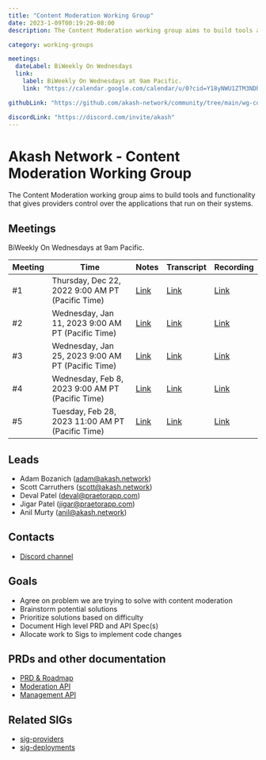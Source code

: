 ```yaml
---
title: "Content Moderation Working Group"
date: 2023-1-09T00:19:20-08:00
description: The Content Moderation working group aims to build tools and functionality that gives providers control over the applications that run on their systems.

category: working-groups

meetings:
  dateLabel: BiWeekly On Wednesdays
  link:
    label: BiWeekly On Wednesdays at 9am Pacific.
    link: "https://calendar.google.com/calendar/u/0?cid=Y18yNWU1ZTM3NDhlNGM0YWI3YTU1ZjQxZmJjNWViZWJjYzBhMDNiNDBmYjAyODc4NWYxNDE1OWJmYWViZWExMmUyQGdyb3VwLmNhbGVuZGFyLmdvb2dsZS5jb20"

githubLink: "https://github.com/akash-network/community/tree/main/wg-content-moderation"

discordLink: "https://discord.com/invite/akash"
---
```


# Akash Network - Content Moderation Working Group

The Content Moderation working group aims to build tools and functionality that
gives providers control over the applications that run on their systems.

## Meetings

BiWeekly On Wednesdays at 9am Pacific.

| Meeting | Time                                              | Notes                                                                                                                 | Transcript                                                                                                                       | Recording                                                                                                                    |
| ------- | ------------------------------------------------- | --------------------------------------------------------------------------------------------------------------------- | -------------------------------------------------------------------------------------------------------------------------------- | ---------------------------------------------------------------------------------------------------------------------------- |
| #1      | Thursday, Dec 22, 2022 9:00 AM PT (Pacific Time)  | [Link](https://github.com/akash-network/community/blob/main/wg-content-moderation/meetings/01-2022-12-22.md) | [Link](https://github.com/akash-network/community/blob/main/wg-content-moderation/meetings/01-2022-12-22.md#transcript) | [Link](https://n4hjswpefkrrhpkwyxubn4md4lebsbg4vrvopcsk4az3nob5qvcq.arweave.net/bw6ZWeQqoxO9VsXoFvGD4sgZBNysaueKSuAztrg9hUU) |
| #2      | Wednesday, Jan 11, 2023 9:00 AM PT (Pacific Time) | [Link](https://github.com/akash-network/community/blob/main/wg-content-moderation/meetings/01-2022-12-22.md) | [Link](https://github.com/akash-network/community/blob/main/wg-content-moderation/meetings/01-2022-12-22.md#transcript) | [Link](https://gxn2z2kzgrx3ltzges6fptpyo424xy3lvcwv6tdtpqf7gujbhuxq.arweave.net/Ndus6Vk0b7XPJiS8V834dzXL42uorV9Mc3wL81EhPS8) |
| #3      | Wednesday, Jan 25, 2023 9:00 AM PT (Pacific Time) | [Link](https://github.com/akash-network/community/blob/main/wg-content-moderation/meetings/03-2023-01-25.md) | [Link](https://github.com/akash-network/community/blob/main/wg-content-moderation/meetings/03-2023-01-25.md#transcript) | [Link](https://e6u26ic6eq4emvc3vizawzylbem25tnhjonzkrddzzwikj3n25ra.arweave.net/J6mvIF4kOEZUW6oyC2cLCRmuzadLm5VEY85shSdt12I) |
| #4      | Wednesday, Feb 8, 2023 9:00 AM PT (Pacific Time)  | [Link](https://github.com/akash-network/community/blob/main/wg-content-moderation/meetings/04-2023-02-08.md)          | [Link](https://github.com/akash-network/community/blob/main/wg-content-moderation/meetings/04-2023-02-08.md#transcript)          | [Link](https://nazr5up5db4ybt7jjbaexikxzhela5tcg4geenzph2hgzqegy52q.arweave.net/aDMe0f0YeYDP6UhAS6FXyciwdmI3DEI3Lz6ObMCGx3U) |
| #5      | Tuesday, Feb 28, 2023 11:00 AM PT (Pacific Time)  | [Link](https://github.com/akash-network/community/blob/main/wg-content-moderation/meetings/05-2023-02-28.md)          | [Link](https://github.com/akash-network/community/blob/main/wg-content-moderation/meetings/05-2023-02-28.md#transcript)          | [Link](https://za6yjkq32ui4mg7ecnf5cuqbk2x5olfswupp2pfjvzdmdljmukba.arweave.net/yD2EqhvVEcYb5BNL0VIBVq_XLLK1Hv08qa5Gwa0sooI) |

## Leads

- Adam Bozanich (adam@akash.network)
- Scott Carruthers (scott@akash.network)
- Deval Patel (deval@praetorapp.com)
- Jigar Patel (jigar@praetorapp.com)
- Anil Murty (anil@akash.network)

## Contacts

- [Discord channel](https://discord.com/channels/747885925232672829/1050127979302359190/1052613008720936982)

## Goals

- Agree on problem we are trying to solve with content moderation
- Brainstorm potential solutions
- Prioritize solutions based on difficulty
- Document High level PRD and API Spec(s)
- Allocate work to Sigs to implement code changes

## PRDs and other documentation

- [PRD & Roadmap](prd.md)
- [Moderation API](moderation-api.md)
- [Management API](management-api.md)

## Related SIGs

- [sig-providers](https://github.com/akash-network/community/tree/main/sig-providers)
- [sig-deployments](https://github.com/akash-network/community/tree/main/sig-deployments)
